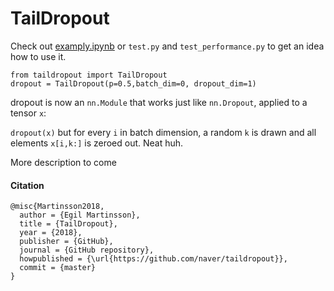 # TailDropout

Check out [examply.ipynb](examply.ipynb) or `test.py` and `test_performance.py` to get an idea how to use it.


```
from taildropout import TailDropout
dropout = TailDropout(p=0.5,batch_dim=0, dropout_dim=1)
````
dropout is now an `nn.Module` that works just like `nn.Dropout`, applied to a tensor `x`: 

`dropout(x)` but for every `i` in batch dimension, a random `k` is drawn and all elements  `x[i,k:]` is zeroed out. Neat huh.

More description to come

#### Citation
```
@misc{Martinsson2018,
  author = {Egil Martinsson},
  title = {TailDropout},
  year = {2018},
  publisher = {GitHub},
  journal = {GitHub repository},
  howpublished = {\url{https://github.com/naver/taildropout}},
  commit = {master}
}
```
